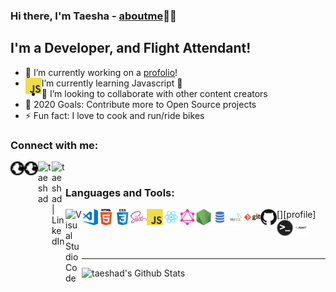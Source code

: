 ### Hi there, I'm Taesha - [aboutme][profolio]👋🏽

## I'm a Developer, and Flight Attendant!

- 🔭 I’m currently working on a [profolio][aboutme]!
- <img align="left" alt="JavaScript" width="26px" src="https://raw.githubusercontent.com/github/explore/80688e429a7d4ef2fca1e82350fe8e3517d3494d/topics/javascript/javascript.png"/>I’m currently learning Javascript 🌱  
- 👯 I’m looking to collaborate with other content creators
- 🥅  2020 Goals: Contribute more to Open Source projects
- ⚡ Fun fact: I love to cook and run/ride bikes

### Connect with me:

[<img align="left" alt="taeshad" width="22px" src="https://raw.githubusercontent.com/iconic/open-iconic/master/svg/globe.svg" />][profolio]
[<img align="left" alt="taeshad" width="22px" src="https://raw.githubusercontent.com/iconic/open-iconic/master/svg/globe.svg" />][aboutme]
[<img align="left" alt="taeshad" width="22px" src="https://img.icons8.com/fluent/48/000000/gmail.png" />][gmail]
[<img align="left" alt="taeshad | LinkedIn" width="22px" src="https://img.icons8.com/color/48/000000/linkedin.png" />][linkedin]

<br />

### Languages and Tools:

[<img align="left" alt="Visual Studio Code" width="26px" src="https://img.icons8.com/nolan/64/sublime-text-new-logo.png" />][profile]
[<img align="left" alt="Visual Studio Code" width="26px" src="https://raw.githubusercontent.com/github/explore/80688e429a7d4ef2fca1e82350fe8e3517d3494d/topics/visual-studio-code/visual-studio-code.png" />][github]
[<img align="left" alt="HTML5" width="26px" src="https://raw.githubusercontent.com/github/explore/80688e429a7d4ef2fca1e82350fe8e3517d3494d/topics/html/html.png" />][profolio]
[<img align="left" alt="CSS3" width="26px" src="https://raw.githubusercontent.com/github/explore/80688e429a7d4ef2fca1e82350fe8e3517d3494d/topics/css/css.png" />][profolio]
<img align="left" alt="Sass" width="26px" src="https://raw.githubusercontent.com/github/explore/80688e429a7d4ef2fca1e82350fe8e3517d3494d/topics/sass/sass.png" />
[<img align="left" alt="JavaScript" width="26px" src="https://raw.githubusercontent.com/github/explore/80688e429a7d4ef2fca1e82350fe8e3517d3494d/topics/javascript/javascript.png" />][github]
[<img align="left" alt="React" width="26px" src="https://raw.githubusercontent.com/github/explore/80688e429a7d4ef2fca1e82350fe8e3517d3494d/topics/react/react.png" />][aboutme]
[<img align="left" alt="GraphQL" width="26px" src="https://raw.githubusercontent.com/github/explore/80688e429a7d4ef2fca1e82350fe8e3517d3494d/topics/graphql/graphql.png" />][profolio]
[<img align="left" alt="Node.js" width="26px" src="https://raw.githubusercontent.com/github/explore/80688e429a7d4ef2fca1e82350fe8e3517d3494d/topics/nodejs/nodejs.png" />][profolio]
<img align="left" alt="SQL" width="26px" src="https://raw.githubusercontent.com/github/explore/80688e429a7d4ef2fca1e82350fe8e3517d3494d/topics/sql/sql.png" />
[<img align="left" alt="MySQL" width="26px" src="https://raw.githubusercontent.com/github/explore/80688e429a7d4ef2fca1e82350fe8e3517d3494d/topics/mysql/mysql.png" />][github]
[<img align="left" alt="Git" width="26px" src="https://raw.githubusercontent.com/github/explore/80688e429a7d4ef2fca1e82350fe8e3517d3494d/topics/git/git.png" />][github]
<img align="left" alt="GitHub" width="26px" src="https://raw.githubusercontent.com/github/explore/78df643247d429f6cc873026c0622819ad797942/topics/github/github.png" />
[<img align="left" alt="HTML5" width="26px" src="https://raw.githubusercontent.com/github/explore/80688e429a7d4ef2fca1e82350fe8e3517d3494d/topics/terminal/terminal.png" />][aboutme]
[<img align="left" alt="jQuery" width="26px" src="https://raw.githubusercontent.com/github/explore/80688e429a7d4ef2fca1e82350fe8e3517d3494d/topics/jquery/jquery.png" />][aboutme]


<br />
<br />

---

<img align="left" alt="taeshad's Github Stats" src="https://github-readme-stats.vercel.app/api?username=taeshad&show_icons=true&hide_border=true" />

[profolio]: https://taeshad.github.io/
[aboutme]: https://taeshad.github.io/practicepage/
[linkedin]: https://www.linkedin.com/in/taesha-duboise-58398613a/
[github]: https://github.com/taeshad/
[gmail]:(mailto:taesha.duboise@gmail.com)


